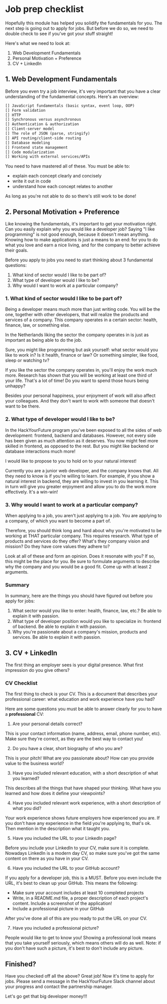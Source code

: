 # Job prep checklist

Hopefully this module has helped you solidify the fundamentals for you. The next step is going out to apply for jobs. But before we do so, we need to double check to see if you've got your stuff straight!

Here's what we need to look at:

1. Web Development Fundamentals
2. Personal Motivation + Preference
3. CV + LinkedIn

## 1. Web Development Fundamentals

Before you even try a job interview, it's very important that you have a clear understanding of the fundamental concepts. Here's an overview:

```md
[] JavaScript fundamentals (basic syntax, event loop, OOP)
[] Form validation
[] HTTP
[] Synchronous versus asynchronous
[] Authentication & authorization
[] Client-server model
[] The role of JSON (parse, stringify)
[] API routing/client-side routing
[] Database modeling
[] Frontend state management
[] Code modularization
[] Working with external services/APIs
```

You need to have mastered all of these. You must be able to:

- explain each concept clearly and concisely
- write it out in code
- understand how each concept relates to another

As long as you're not able to do so there's still work to be done!

## 2. Personal Motivation + Preference

Like knowing the fundamentals, it's important to get your motivation right. Can you easily explain why you would like a developer job? Saying "I like programming" is not good enough, because it doesn't mean anything. Knowing how to make applications is just a means to an end: for you to do what you love and earn a nice living, and for the company to better achieve their goals.

Before you apply to jobs you need to start thinking about 3 fundamental questions:

1. What kind of sector would I like to be part of?
2. What type of developer would I like to be?
3. Why would I want to work at a particular company?

### 1. What kind of sector would I like to be part of?

Being a developer means much more than just writing code. You will be the one, together with other developers, that will realize the products and services of a company. This company operates in a certain sector: health, finance, law, or something else.

In the Netherlands liking the sector the company operates in is just as important as being able to do the job.

Sure, you might like programming but ask yourself: what sector would you like to work in? Is it health, finance or law? Or something simpler, like food, sleep or watching tv?

If you like the sector the company operates in, you'll enjoy the work much more. Research has shown that you will be working at least one third of your life. That's a lot of time! Do you want to spend those hours being unhappy?

Besides your personal happiness, your enjoyment of work will also affect your colleagues. And they don't want to work with someone that doesn't want to be there.

### 2. What type of developer would I like to be?

In the HackYourFuture program you've been exposed to all the sides of web development: frontend, backend and databases. However, not every side has been given as much attention as it deserves. You now might feel more skilled in frontend, as opposed to the rest. But you might like backend or database interactions much more!

I would like to propose to you to hold on to your natural interest!

Currently you are a junior web developer, and the company knows that. All they need to know is if you're willing to learn. For example, if you show a natural interest in backend, they are willing to invest in you learning it. This in turn will give you greater enjoyment and allow you to do the work more effectively. It's a win-win!

### 3. Why would I want to work at a particular company?

When applying to a job, you aren't just applying to a job. You are applying to a company, of which you want to become a part of.

Therefore, you should think long and hard about why you're motivated to be working at THAT particular company. This requires research. What type of products and services do they offer? What's they company vision and mission? Do they have core values they adhere to?

Look at all of these and form an opinion. Does it resonate with you? If so, this might be the place for you. Be sure to formulate arguments to describe why the company and you would be a good fit. Come up with at least 2 arguments.

### Summary

In summary, here are the things you should have figured out before you apply for jobs:

1. What sector would you like to enter: health, finance, law, etc.? Be able to explain it with passion.
2. What type of developer position would you like to specialize in: frontend of backend. Be able to explain it with passion.
3. Why you're passionate about a company's mission, products and services. Be able to explain it with passion.

## 3. CV + LinkedIn

The first thing an employer sees is your digital presence. What first impression do you give others?

### CV Checklist

The first thing to check is your CV. This is a document that describes your professional career: what education and work experience have you had?

Here are some questions you must be able to answer clearly for you to have a **professional** CV:

1. Are your personal details correct?

This is your contact information (name, address, email, phone number, etc). Make sure they're correct, as they are the best way to contact you!

2. Do you have a clear, short biography of who you are?

This is your pitch! What are you passionate about? How can you provide value to the business world?

3. Have you included relevant education, with a short description of what you learned?

This describes all the things that have shaped your thinking. What have you learned and how does it define your viewpoints?

4. Have you included relevant work experience, with a short description of what you did?

Your work experience shows future employers how experienced you are. If you don't have any experience in the field you're applying to, that's ok. Then mention in the description what it taught you.

5. Have you included the URL to your LinkedIn page?

Before you include your LinkedIn to your CV, make sure it is complete. Nowadays LinkedIn is a modern day CV, so make sure you've got the same content on there as you have in your CV.

6. Have you included the URL to your GitHub account?

If you apply for a developer job, this is a MUST. Before you even include the URL, it's best to clean up your GitHub. This means the following:

- Make sure your account includes at least 10 completed projects
- Write, in a README.md file, a proper description of each project's content. Include a screenshot of the application!
- Include a professional picture in your GitHub

After you've done all of this are you ready to put the URL on your CV.

7. Have you included a professional picture?

People would like to get to know you! Showing a professional look means that you take yourself seriously, which means others will do as well. Note: if you don't have such a picture, it's best to don't include any picture.

## Finished?

Have you checked off all the above? Great job! Now it's time to apply for jobs. Please send a message in the HackYourFuture Slack channel about your progress and contact the partnership manager.

Let's go get that big developer money!!!
